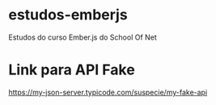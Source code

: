 # estudos-emberjs
Estudos do curso Ember.js do School Of Net

# Link para API Fake
https://my-json-server.typicode.com/suspecie/my-fake-api